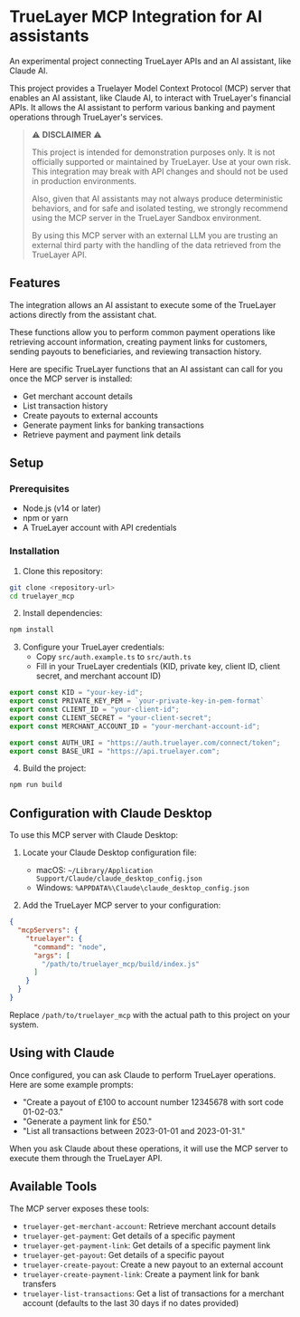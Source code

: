 # TrueLayer MCP Integration for AI assistants

An experimental project connecting TrueLayer APIs and an AI assistant, like Claude AI.


This project provides a Truelayer Model Context Protocol (MCP) server that enables an AI assistant, like Claude AI, to interact with TrueLayer's financial APIs. It allows the AI assistant to perform various banking and payment operations through TrueLayer's services.

> ⚠️ **DISCLAIMER** ⚠️
> 
> This project is intended for demonstration purposes only. It is not officially supported or maintained by TrueLayer.
> Use at your own risk. 
> This integration may break with API changes and should not be used in production environments.
> 
> Also, given that AI assistants may not always produce deterministic behaviors, and for safe and isolated testing, we strongly recommend using the MCP server in the TrueLayer Sandbox environment.
>
> By using this MCP server with an external LLM you are trusting an external third party with the handling of the data retrieved from the TrueLayer API.



## Features
The integration allows an AI assistant to execute some of the TrueLayer actions directly from the assistant chat.

These functions allow you to perform common payment operations like retrieving account information, creating payment links for customers, sending payouts to beneficiaries, and reviewing transaction history.

Here are specific TrueLayer functions that an AI assistant can call for you once the MCP server is installed:

- Get merchant account details
- List transaction history
- Create payouts to external accounts
- Generate payment links for banking transactions
- Retrieve payment and payment link details

## Setup

### Prerequisites

- Node.js (v14 or later)
- npm or yarn
- A TrueLayer account with API credentials

### Installation

1. Clone this repository:
```bash
git clone <repository-url>
cd truelayer_mcp
```

2. Install dependencies:
```bash
npm install
```

3. Configure your TrueLayer credentials:
   - Copy `src/auth.example.ts` to `src/auth.ts`
   - Fill in your TrueLayer credentials (KID, private key, client ID, client secret, and merchant account ID)

```typescript
export const KID = "your-key-id"; 
export const PRIVATE_KEY_PEM = `your-private-key-in-pem-format`
export const CLIENT_ID = "your-client-id";
export const CLIENT_SECRET = "your-client-secret";
export const MERCHANT_ACCOUNT_ID = "your-merchant-account-id";

export const AUTH_URI = "https://auth.truelayer.com/connect/token";
export const BASE_URI = "https://api.truelayer.com";
```

4. Build the project:
```bash
npm run build
```

## Configuration with Claude Desktop

To use this MCP server with Claude Desktop:

1. Locate your Claude Desktop configuration file:
   - macOS: `~/Library/Application Support/Claude/claude_desktop_config.json`
   - Windows: `%APPDATA%\Claude\claude_desktop_config.json`

2. Add the TrueLayer MCP server to your configuration:

```json
{
  "mcpServers": {
    "truelayer": {
      "command": "node",
      "args": [
        "/path/to/truelayer_mcp/build/index.js"
      ]
    }
  }
}
```

Replace `/path/to/truelayer_mcp` with the actual path to this project on your system.

## Using with Claude

Once configured, you can ask Claude to perform TrueLayer operations. Here are some example prompts:

- "Create a payout of £100 to account number 12345678 with sort code 01-02-03."
- "Generate a payment link for £50."
- "List all transactions between 2023-01-01 and 2023-01-31."

When you ask Claude about these operations, it will use the MCP server to execute them through the TrueLayer API.

## Available Tools

The MCP server exposes these tools:

- `truelayer-get-merchant-account`: Retrieve merchant account details
- `truelayer-get-payment`: Get details of a specific payment
- `truelayer-get-payment-link`: Get details of a specific payment link
- `truelayer-get-payout`: Get details of a specific payout
- `truelayer-create-payout`: Create a new payout to an external account
- `truelayer-create-payment-link`: Create a payment link for bank transfers
- `truelayer-list-transactions`: Get a list of transactions for a merchant account (defaults to the last 30 days if no dates provided)